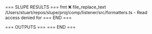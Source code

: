 === SLUPE RESULTS ===
fmt ❌ file_replace_text /Users/stuart/repos/slupe/proj/comp/listener/src/formatters.ts - Read access denied for
=== END ===

=== OUTPUTS ===
=== END ===